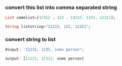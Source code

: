 
### convert this list into comma separated string

```dart
List somelist=[12312 , 123 , 14212, 1241, 12312];

String liststring="12123, 123, 12321";
```

### convert string to list

```dart
#input: '11231, 1231, some person";

output: [11221, 12312, some person]
````